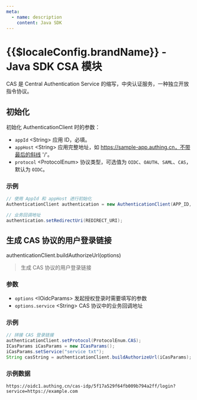 ```yaml
---
meta:
  - name: description
    content: Java SDK
---
```


# {{$localeConfig.brandName}} - Java SDK CSA 模块

<LastUpdated/>

CAS 是 Central Authentication Service 的缩写，中央认证服务，一种独立开放指令协议。

## 初始化

初始化 AuthenticationClient 时的参数：

- `appId` \<String\> 应用 ID，必填。
- `appHost` \<String\> 应用完整地址，如 https://sample-app.authing.cn，不带最后的斜线 '/'。
- `protocol` \<ProtocolEnum\> 协议类型，可选值为 `OIDC`、`OAUTH`、`SAML`、`CAS`，默认为 `OIDC`。

### 示例

```java
// 使用 AppId 和 appHost 进行初始化
AuthenticationClient authentication = new AuthenticationClient(APP_ID, APP_HOST);

// 业务回调地址
authentication.setRedirectUri(REDIRECT_URI);
```

## 生成 CAS 协议的用户登录链接

authenticationClient.buildAuthorizeUrl(options)

> 生成 CAS 协议的用户登录链接

### 参数

- `options` \<IOidcParams\> 发起授权登录时需要填写的参数
- `options.service` \<String\> CAS 协议中的业务回调地址

### 示例

```java
// 拼接 CAS 登录链接
authenticationClient.setProtocol(ProtocolEnum.CAS);
ICasParams iCasParams = new ICasParams();
iCasParams.setService("service txt");
String casString = authenticationClient.buildAuthorizeUrl(iCasParams);
```

### 示例数据

```http
https://oidc1.authing.cn/cas-idp/5f17a529f64fb009b794a2ff/login?service=https://example.com
```
